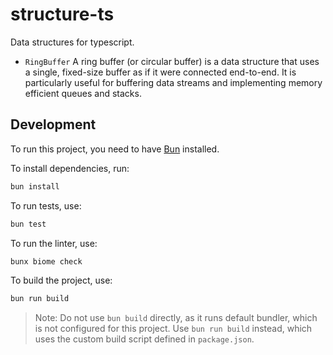 # structure-ts

Data structures for typescript.

- `RingBuffer` A ring buffer (or circular buffer) is a data structure that uses a single, fixed-size buffer as if it were connected end-to-end.
It is particularly useful for buffering data streams and implementing memory efficient queues and stacks.


## Development

To run this project, you need to have [Bun] installed.

To install dependencies, run:

```bash
bun install
```

To run tests, use:

```bash
bun test
```

To run the linter, use:

```bash
bunx biome check
```

To build the project, use:

```bash
bun run build
```

> Note: Do not use `bun build` directly, as it runs default bundler, which is not configured for this project. Use `bun run build` instead, which uses the custom build script defined in `package.json`.

[Bun]: https://bun.sh
